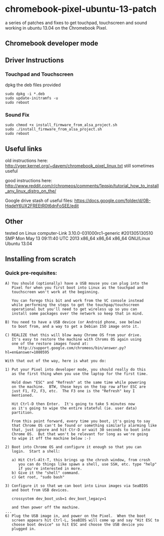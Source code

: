# chromebook-pixel-ubuntu-13-patch

a series of patches and fixes to get touchpad, touchscreen and sound working in ubuntu 13.04 on the Chromebook Pixel.

## Chromebook developer mode

## Driver Instructions

### Touchpad and Touchscreen
dpkg the deb files provided

```
sudo dpkg -i *.deb
sudo update-initramfs -u
sudo reboot
```

### Sound Fix

```
sudo chmod +x install_firmware_from_alsa_project.sh
sudo ./install_firmware_from_alsa_project.sh
sudo reboot
```

## Useful links

old instructions here: http://vger.kernel.org/~davem/chromebook_pixel_linux.txt still sometimes useful

good instructions here: http://www.reddit.com/r/chromeos/comments/1eqsjp/tutorial_how_to_install_any_linux_distro_on_the/

Google drive stash of useful files: https://docs.google.com/folder/d/0B-HqdeY6UX2FREEtR0t6dnFoSEE/edit

## Other

tested on Linux computer-Link 3.10.0-031000rc1-generic #201305130510 SMP Mon May 13 09:11:40 UTC 2013 x86_64 x86_64 x86_64 GNU/Linux
Ubuntu 13.04

## Installing from scratch 

### Quick pre-requisites:

```
A) You should (optionally) have a USB mouse you can plug into the
   Pixel for when you first boot into Linux as the touchpad and
   touchscreen won't work at the beginning.

   You can forego this bit and work from the VC console instead
   while performing the steps to get the touchpap/touchscreen
   operational but you'll need to get wireless up so you can
   install some packages over the network so keep that in mind.

B) You need to have a USB device (or Android phone, see below)
   to boot from, and a way to get a Debian ISO image onto it.

C) REALIZE that this will blow away Chrome OS from your drive.
   It's easy to restore the machine with Chroms OS again using
   one of the restore images found at:
      http://support.google.com/chromeos/bin/answer.py?hl=en&answer=1080595

With that out of the way, here is what you do:

1) Put your Pixel into developer mode, you should really do this
   as the first thing when you use the laptop for the first time.

   Hold down "ESC" and "Refresh" at the same time while powering
   on the machine.  BTW, those keys on the top row after ESC are
   just F1, F2, F3, etc.  The F3 one is the "Refresh" key I
   mentioned.

   Hit Ctrl-D then Enter.  It's going to take 5 minutes now
   as it's going to wipe the entire stateful (ie. user data)
   partition.

   From this point forward, every time you boot, it's going to say
   that Chrome OS can't be found or something similarly alarming like
   that, just ignore and hit Ctr-D or wait 30 seconds to boot into
   Chrome OS.  But that won't be relevant for long as we're going
   to wipe it off the machine below :-)

2) Boot into Chrome OS and configure it enough so that you can
   login.  Start a shell:

   a) Hit Ctrl-Alt-T, this brings up the chrosh window, from crosh
      you can do things like spawn a shell, use SSH, etc. type "help"
      if you're interested in more.
   b) Give it the "shell" command.
   c) Get root, "sudo bash"

3) Configure it so that we can boot into Linux images via SeaBIOS
   and boot from USB devices.

   crossystem dev_boot_usb=1 dev_boot_legacy=1

   and then power off the machine.
...
6) Plug the USB image in, and power on the Pixel.  When the boot
   screen appears hit Ctrl-L, SeaBIOS will come up and say "Hit ESC to
   choose boot device" so hit ESC and choose the USB device you
   plugged in.
   
```

